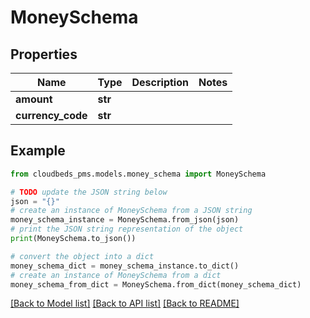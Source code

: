 # MoneySchema


## Properties

Name | Type | Description | Notes
------------ | ------------- | ------------- | -------------
**amount** | **str** |  | 
**currency_code** | **str** |  | 

## Example

```python
from cloudbeds_pms.models.money_schema import MoneySchema

# TODO update the JSON string below
json = "{}"
# create an instance of MoneySchema from a JSON string
money_schema_instance = MoneySchema.from_json(json)
# print the JSON string representation of the object
print(MoneySchema.to_json())

# convert the object into a dict
money_schema_dict = money_schema_instance.to_dict()
# create an instance of MoneySchema from a dict
money_schema_from_dict = MoneySchema.from_dict(money_schema_dict)
```
[[Back to Model list]](../README.md#documentation-for-models) [[Back to API list]](../README.md#documentation-for-api-endpoints) [[Back to README]](../README.md)


